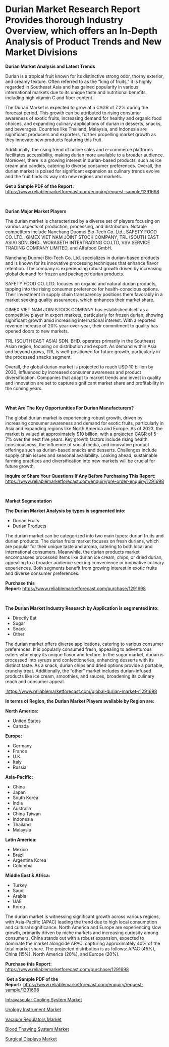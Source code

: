 <p><h1>Durian Market Research Report Provides thorough Industry Overview, which offers an In-Depth Analysis of Product Trends and New Market Divisions</h1></p><p><strong>Durian Market Analysis and Latest Trends</strong></p>
<p><p>Durian is a tropical fruit known for its distinctive strong odor, thorny exterior, and creamy texture. Often referred to as the "king of fruits," it is highly regarded in Southeast Asia and has gained popularity in various international markets due to its unique taste and nutritional benefits, including high vitamin C and fiber content. </p><p>The Durian Market is expected to grow at a CAGR of 7.2% during the forecast period. This growth can be attributed to rising consumer awareness of exotic fruits, increasing demand for healthy and organic food choices, and expanding culinary applications of durian in desserts, snacks, and beverages. Countries like Thailand, Malaysia, and Indonesia are significant producers and exporters, further propelling market growth as they innovate new products featuring this fruit.</p><p>Additionally, the rising trend of online sales and e-commerce platforms facilitates accessibility, making durian more available to a broader audience. Moreover, there is a growing interest in durian-based products, such as ice cream and candies, catering to diverse consumer preferences. Overall, the durian market is poised for significant expansion as culinary trends evolve and the fruit finds its way into new regions and markets.</p></p>
<p><strong>Get a Sample PDF of the Report:&nbsp;</strong> <a href="https://www.reliablemarketforecast.com/enquiry/request-sample/1291698?utm_campaign=3572&utm_medium=2&utm_source=Github&utm_content=ia&utm_term=07042025&utm_id=durian">https://www.reliablemarketforecast.com/enquiry/request-sample/1291698</a></p>
<p>&nbsp;</p>
<p><strong>Durian Major Market Players</strong></p>
<p><p>The durian market is characterized by a diverse set of players focusing on various aspects of production, processing, and distribution. Notable competitors include Nanchang Duomei Bio-Tech Co. Ltd., SAFETY FOOD CO. LTD., GIMEX VIET NAM JOINT STOCK COMPANY, TRL (SOUTH EAST ASIA) SDN. BHD., WORASETH INTERTRADING CO.LTD, VSV SERVICE TRADING COMPANY LIMITED, and Alfafood GmbH.</p><p>Nanchang Duomei Bio-Tech Co. Ltd. specializes in durian-based products and is known for its innovative processing techniques that enhance flavor retention. The company is experiencing robust growth driven by increasing global demand for frozen and packaged durian products. </p><p>SAFETY FOOD CO. LTD. focuses on organic and natural durian products, tapping into the rising consumer preference for health-conscious options. Their investment in supply chain transparency positions them favorably in a market seeking quality assurances, which enhances their market share.</p><p>GIMEX VIET NAM JOIN STOCK COMPANY has established itself as a competitive player in export markets, particularly for frozen durian, showing significant growth amid increasing international interest. With a reported revenue increase of 20% year-over-year, their commitment to quality has opened doors to new markets.</p><p>TRL (SOUTH EAST ASIA) SDN. BHD. operates primarily in the Southeast Asian region, focusing on distribution and export. As demand within Asia and beyond grows, TRL is well-positioned for future growth, particularly in the processed snacks segment.</p><p>Overall, the global durian market is projected to reach USD 10 billion by 2030, influenced by increased consumer awareness and product diversification. Companies that adapt to market trends and invest in quality and innovation are set to capture significant market share and profitability in the coming years.</p></p>
<p>&nbsp;</p>
<p><strong>What Are The Key Opportunities For Durian Manufacturers?</strong></p>
<p><p>The global durian market is experiencing robust growth, driven by increasing consumer awareness and demand for exotic fruits, particularly in Asia and expanding regions like North America and Europe. As of 2023, the market is valued at approximately $10 billion, with a projected CAGR of 5-7% over the next five years. Key growth factors include rising health consciousness, the influence of social media, and innovative product offerings such as durian-based snacks and desserts. Challenges include supply chain issues and seasonal availability. Looking ahead, sustainable farming practices and diversification into new markets will be crucial for future growth.</p></p>
<p><strong>Inquire or Share Your Questions If Any Before Purchasing This Report:</strong> <a href="https://www.reliablemarketforecast.com/enquiry/pre-order-enquiry/1291698?utm_campaign=3572&utm_medium=2&utm_source=Github&utm_content=ia&utm_term=07042025&utm_id=durian">https://www.reliablemarketforecast.com/enquiry/pre-order-enquiry/1291698</a></p>
<p>&nbsp;</p>
<p><strong>Market Segmentation</strong></p>
<p><strong>The Durian Market Analysis by types is segmented into:</strong></p>
<p><ul><li>Durian Fruits</li><li>Durian Products</li></ul></p>
<p><p>The durian market can be categorized into two main types: durian fruits and durian products. The durian fruits market focuses on fresh durians, which are popular for their unique taste and aroma, catering to both local and international consumers. Meanwhile, the durian products market encompasses processed items like durian ice cream, chips, or dried durian, appealing to a broader audience seeking convenience or innovative culinary experiences. Both segments benefit from growing interest in exotic fruits and diverse consumer preferences.</p></p>
<p><strong>Purchase this Report:&nbsp;</strong><a href="https://www.reliablemarketforecast.com/purchase/1291698?utm_campaign=3572&utm_medium=2&utm_source=Github&utm_content=ia&utm_term=07042025&utm_id=durian">https://www.reliablemarketforecast.com/purchase/1291698</a></p>
<p>&nbsp;</p>
<p><strong>The Durian Market Industry Research by Application is segmented into:</strong></p>
<p><ul><li>Directly Eat</li><li>Sugar</li><li>Snack</li><li>Other</li></ul></p>
<p><p>The durian market offers diverse applications, catering to various consumer preferences. It is popularly consumed fresh, appealing to adventurous eaters who enjoy its unique flavor and texture. In the sugar market, durian is processed into syrups and confectioneries, enhancing desserts with its distinct taste. As a snack, durian chips and dried options provide a portable, crunchy treat. Additionally, the “other” market includes durian-infused products like ice cream, smoothies, and sauces, broadening its culinary reach and consumer appeal.</p></p>
<p><a href="https://www.reliablemarketforecast.com/global-durian-market-r1291698?utm_campaign=3572&utm_medium=2&utm_source=Github&utm_content=ia&utm_term=07042025&utm_id=durian">&nbsp;https://www.reliablemarketforecast.com/global-durian-market-r1291698</a></p>
<p><strong>In terms of Region, the Durian Market Players available by Region are:</strong></p>
<p>
    <p> <strong> North America: </strong>
        <ul>
            <li>United States</li>
            <li>Canada</li>
        </ul>
        </p> 
    <p> <strong> Europe: </strong>
        <ul>
            <li>Germany</li>
            <li>France</li>
            <li>U.K.</li>
            <li>Italy</li>
            <li>Russia</li>
        </ul>
        </p> 
    <p> <strong> Asia-Pacific: </strong>
        <ul>
            <li>China</li>
            <li>Japan</li>
            <li>South Korea</li>
            <li>India</li>
            <li>Australia</li>
            <li>China Taiwan</li>
            <li>Indonesia</li>
            <li>Thailand</li>
            <li>Malaysia</li>
        </ul>
        </p> 
    <p> <strong> Latin America: </strong>
        <ul>
            <li>Mexico</li>
            <li>Brazil</li>
            <li>Argentina Korea</li>
            <li>Colombia</li>
        </ul>
        </p> 
    <p> <strong> Middle East & Africa: </strong>
        <ul>
            <li>Turkey</li>
            <li>Saudi</li>
            <li>Arabia</li>
            <li>UAE</li>
            <li>Korea</li>
        </ul>
    </p>
    </p>
<p><p>The durian market is witnessing significant growth across various regions, with Asia-Pacific (APAC) leading the trend due to high local consumption and cultural significance. North America and Europe are experiencing slow growth, primarily driven by niche markets and increasing curiosity among consumers. China stands out with a robust expansion, expected to dominate the market alongside APAC, capturing approximately 40% of the total market share. The projected distribution is as follows: APAC (45%), China (15%), North America (20%), and Europe (20%).</p></p>
<p><strong>Purchase this Report: </strong><a href="https://www.reliablemarketforecast.com/purchase/1291698?utm_campaign=3572&utm_medium=2&utm_source=Github&utm_content=ia&utm_term=07042025&utm_id=durian">https://www.reliablemarketforecast.com/purchase/1291698</a></p>
<p>&nbsp;<strong>Get a Sample PDF of the Report:&nbsp;&nbsp;</strong><a href="https://www.reliablemarketforecast.com/enquiry/request-sample/1291698?utm_campaign=3572&utm_medium=2&utm_source=Github&utm_content=ia&utm_term=07042025&utm_id=durian">https://www.reliablemarketforecast.com/enquiry/request-sample/1291698</a></p>
<p><strong></strong></p>
<p><p><a href="https://www.linkedin.com/pulse/in-depth-intravascular-cooling-system-market-research-cxzkc?utm_campaign=3572&utm_medium=2&utm_source=Github&utm_content=ia&utm_term=07042025&utm_id=durian">Intravascular Cooling System Market</a></p><p><a href="https://www.linkedin.com/pulse/evaluating-urology-instrument-market-size-growth-potential-wxacc?utm_campaign=3572&utm_medium=2&utm_source=Github&utm_content=ia&utm_term=07042025&utm_id=durian">Urology Instrument Market</a></p><p><a href="https://www.linkedin.com/pulse/deep-dive-vacuum-regulators-market-future-growth-72-rate-9sqfe?utm_campaign=3572&utm_medium=2&utm_source=Github&utm_content=ia&utm_term=07042025&utm_id=durian">Vacuum Regulators Market</a></p><p><a href="https://www.linkedin.com/pulse/detailed-report-blood-thawing-system-market-types-applications-k0xsc?utm_campaign=3572&utm_medium=2&utm_source=Github&utm_content=ia&utm_term=07042025&utm_id=durian">Blood Thawing System Market</a></p><p><a href="https://www.linkedin.com/pulse/growth-insights-surgical-displays-market-whats-fueling-jberc?utm_campaign=3572&utm_medium=2&utm_source=Github&utm_content=ia&utm_term=07042025&utm_id=durian">Surgical Displays Market</a></p></p>
